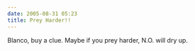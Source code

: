 ```yaml
---
date: 2005-08-31 05:23
title: Prey Harder!!
---
```

Blanco, buy a clue.
Maybe if you prey harder,
N.O. will dry up.
